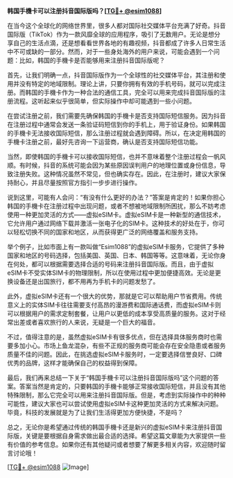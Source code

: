 **韩国手機卡可以注册抖音国际版吗？[[TG💪+ @esim1088](https://t.me/s/esim1088)]**

在当今这个全球化的网络世界里，很多人都对国际社交媒体平台充满了好奇。抖音国际版（TikTok）作为一款风靡全球的应用程序，吸引了无数用户。无论是想分享自己的生活点滴，还是想看看世界各地的有趣视频，抖音都成了许多人日常生活中不可或缺的一部分。然而，对于一些身处海外的用户来说，可能会遇到一个问题：比如，韩国的手機卡是否能够用来注册抖音国际版呢？

首先，让我们明确一点，抖音国际版作为一个全球性的社交媒体平台，其注册和使用并没有特定的地域限制。理论上讲，只要你拥有有效的手机号码，就可以完成注册。而韩国的手機卡作为一种合法的通信工具，完全可以用来完成抖音国际版的注册流程。这听起来似乎很简单，但实际操作中却可能遇到一些小问题。

在尝试注册之前，我们需要先确保韩国的手機卡是否支持国际短信服务。因为抖音在注册过程中通常会发送一条验证码短信到你的手机上，用于验证身份。如果韩国的手機卡无法接收国际短信，那么注册过程就会遇到障碍。所以，在决定用韩国的手機卡注册之前，最好先咨询一下运营商，确认是否支持国际短信功能。

当然，即使韩国的手機卡可以接收国际短信，也并不意味着整个注册过程会一帆风顺。有时候，抖音的系统可能会因为某些原因误判用户的地理位置或身份信息，导致注册失败。这种情况虽然不常见，但也确实存在。因此，在注册时，建议大家保持耐心，并且尽量按照官方指引一步步进行操作。

说到这里，可能有人会问：“有没有什么更好的办法？”答案是肯定的！如果你担心韩国的手機卡在注册过程中出现问题，或者不想被地域限制所困扰，那么不妨考虑使用一种更加灵活的方式——虚拟eSIM卡。虚拟eSIM卡是一种新型的通信技术，它允许用户通过网络下载并激活一张电子化的SIM卡。这种技术的好处在于，你可以轻松切换不同的国家和地区，从而获得更广泛的网络覆盖和服务支持。

举个例子，比如市面上有一款叫做“Esim1088”的虚拟eSIM卡服务，它提供了多种国家和地区的号码选择，包括美国、英国、日本、韩国等等。这意味着，无论你身在何处，都可以根据需要选择合适的号码来注册抖音国际版。而且，由于虚拟eSIM卡不受实体SIM卡的物理限制，所以在使用过程中更加便捷高效。无论是更换设备还是出国旅行，都不用再为手机卡的问题发愁了。

此外，虚拟eSIM卡还有一个很大的优势，那就是它可以帮助用户节省费用。传统意义上的实体SIM卡往往需要支付高昂的漫游费和国际通话费，而虚拟eSIM卡则可以根据用户的需求定制套餐，让用户以更低的成本享受高质量的服务。这对于经常出差或者喜欢旅行的人来说，无疑是一个巨大的福音。

不过，值得注意的是，虽然虚拟eSIM卡有很多优点，但在选择具体服务商时也需要多加小心。市场上鱼龙混杂，有些不正规的服务商可能会存在安全隐患或者服务质量不佳的问题。因此，在挑选虚拟eSIM卡服务时，一定要选择信誉良好、口碑优秀的品牌，这样才能确保自己的权益得到保障。

最后，我们再来总结一下关于“韩国手機卡可以注册抖音国际版吗”这个问题的答案。答案当然是肯定的，只要韩国的手機卡能够正常接收国际短信，并且没有其他特殊限制，那么它完全可以用来注册抖音国际版。但是，考虑到实际操作中的种种可能性，建议大家也可以尝试使用虚拟eSIM卡这种更加灵活的方式来解决问题。毕竟，科技的发展就是为了让我们生活得更加方便快捷，不是吗？

总之，无论你是希望通过传统的韩国手機卡还是新兴的虚拟eSIM卡来注册抖音国际版，关键是要根据自身需求做出最合适的选择。希望这篇文章能为大家提供一些有价值的参考信息。如果你还有其他疑问或者想要了解更多相关内容，欢迎随时留言讨论哦！

[[TG💪+ @esim1088](https://t.me/s/esim1088) ![Image](https://i.postimg.cc/4NQfJmqS/Snipaste-2025-05-13-00-14-12.png)]